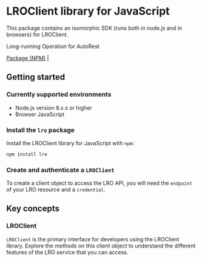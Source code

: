 # LROClient library for JavaScript

This package contains an isomorphic SDK (runs both in node.js and in browsers) for LROClient.

Long-running Operation for AutoRest

[Package (NPM)](https://www.npmjs.com/package/lro) |

## Getting started

### Currently supported environments

- Node.js version 8.x.x or higher
- Browser JavaScript


### Install the `lro` package

Install the LROClient library for JavaScript with `npm`:

```bash
npm install lro
```

### Create and authenticate a `LROClient`

To create a client object to access the LRO API, you will need the `endpoint` of your LRO resource and a `credential`.
## Key concepts

### LROClient

`LROClient` is the primary interface for developers using the LROClient library. Explore the methods on this client object to understand the different features of the LRO service that you can access.


